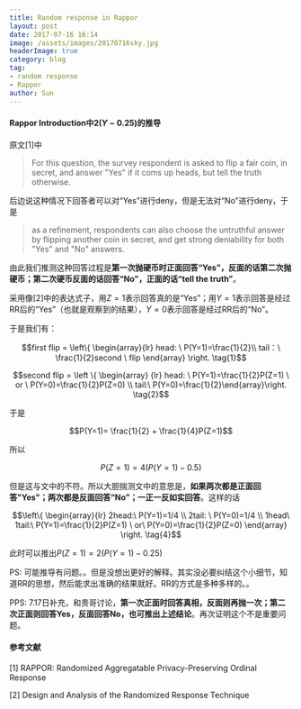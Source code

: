 ```yaml
---
title: Random response in Rappor
layout: post
date: 2017-07-16 16:14
image: /assets/images/20170716sky.jpg
headerImage: true
category: blog
tag:
- random response
- Rappor
author: Sun
---
```


#### Rappor Introduction中$2(Y-0.25)$的推导

原文[1]中

> For this question, the survey respondent is asked to flip a fair coin, in secret, and answer "Yes" if it coms up heads, but tell the truth otherwise.

后边说这种情况下回答者可以对“Yes”进行deny，但是无法对“No”进行deny，于是

> as a refinement, respondents can also choose the untruthful answer by flipping another coin in secret, and get strong deniability for both "Yes" and "No" answers.

由此我们推测这种回答过程是**第一次抛硬币时正面回答“Yes”，反面的话第二次抛硬币；第二次硬币反面的话回答“No”，正面的话“tell the truth”**。

采用像[2]中的表达式子，用$Z=1$表示回答真的是“Yes”；用$Y=1$表示回答是经过RR后的“Yes”（也就是观察到的结果），$Y=0$表示回答是经过RR后的“No”。

于是我们有：

$$first flip = \left\{ \begin{array}{lr}  head:  \ P(Y=1)=\frac{1}{2}\\ tail：\ \frac{1}{2}second \ flip  \end{array} \right. \tag{1}$$

$$second flip = \left \{ \begin{array} {lr} head: \ P(Y=1)=\frac{1}{2}P(Z=1) \ or \ P(Y=0)=\frac{1}{2}P(Z=0) \\ tail:\ P(Y=0)=\frac{1}{2}\end{array}\right. \tag{2}$$

于是

$$P(Y=1)= \frac{1}{2} + \frac{1}{4}P(Z=1)$$

所以

$$P(Z=1) = 4(P(Y=1)-0.5) \tag{3}$$



但是这与文中的不符。所以大胆揣测文中的意思是，**如果两次都是正面回答"Yes"；两次都是反面回答“No”；一正一反如实回答**。这样的话

$$\left\{ \begin{array}{lr} 2head:\ P(Y=1)=1/4 \\ 2tail: \ P(Y=0)=1/4 \\ 1head\ 1tail:\ P(Y=1)=\frac{1}{2}P(Z=1) \ or\ P(Y=0)=\frac{1}{2}P(Z=0) \end{array}  \right. \tag{4}$$



此时可以推出$P(Z=1)=2(P(Y=1)-0.25)$

PS: 可能推导有问题。。但是没想出更好的解释。其实没必要纠结这个小细节，知道RR的思想，然后能求出准确的结果就好。RR的方式是多种多样的。。

PPS: 7.17日补充，和贵哥讨论，**第一次正面时回答真相，反面则再抛一次；第二次正面则回答Yes，反面回答No，也可推出上述结论**。再次证明这个不是重要问题。

#### 参考文献


[1] RAPPOR: Randomized Aggregatable Privacy-Preserving Ordinal Response


[2] Design and Analysis of the Randomized Response Technique

